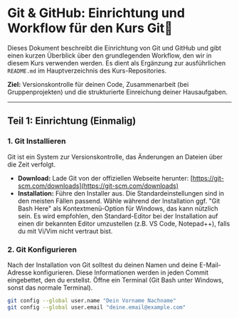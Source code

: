 # Git & GitHub: Einrichtung und Workflow für den Kurs  Git🐙

Dieses Dokument beschreibt die Einrichtung von Git und GitHub und gibt einen kurzen Überblick über den grundlegenden Workflow, den wir in diesem Kurs verwenden werden. Es dient als Ergänzung zur ausführlichen `README.md` im Hauptverzeichnis des Kurs-Repositories.

**Ziel:** Versionskontrolle für deinen Code, Zusammenarbeit (bei Gruppenprojekten) und die strukturierte Einreichung deiner Hausaufgaben.

---
## Teil 1: Einrichtung (Einmalig)

### 1. Git Installieren
Git ist ein System zur Versionskontrolle, das Änderungen an Dateien über die Zeit verfolgt.
* **Download:** Lade Git von der offiziellen Webseite herunter: [https://git-scm.com/downloads](https://git-scm.com/downloads)
* **Installation:** Führe den Installer aus. Die Standardeinstellungen sind in den meisten Fällen passend. Wähle während der Installation ggf. "Git Bash Here" als Kontextmenü-Option für Windows, das kann nützlich sein. Es wird empfohlen, den Standard-Editor bei der Installation auf einen dir bekannten Editor umzustellen (z.B. VS Code, Notepad++), falls du mit Vi/Vim nicht vertraut bist.

### 2. Git Konfigurieren
Nach der Installation von Git solltest du deinen Namen und deine E-Mail-Adresse konfigurieren. Diese Informationen werden in jeden Commit eingebettet, den du erstellst. Öffne ein Terminal (Git Bash unter Windows, sonst das normale Terminal).

```bash
git config --global user.name "Dein Vorname Nachname"
git config --global user.email "deine.email@example.com"